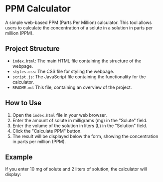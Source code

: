 # PPM Calculator
A simple web-based PPM (Parts Per Million) calculator. This tool allows users to calculate the concentration of a solute in a solution in parts per million (PPM).

## Project Structure

- `index.html`: The main HTML file containing the structure of the webpage.
- `styles.css`: The CSS file for styling the webpage.
- `script.js`: The JavaScript file containing the functionality for the calculator.
- `README.md`: This file, containing an overview of the project.

## How to Use

1. Open the `index.html` file in your web browser.
2. Enter the amount of solute in milligrams (mg) in the "Solute" field.
3. Enter the volume of the solution in liters (L) in the "Solution" field.
4. Click the "Calculate PPM" button.
5. The result will be displayed below the form, showing the concentration in parts per million (PPM).

## Example

If you enter 10 mg of solute and 2 liters of solution, the calculator will display:
